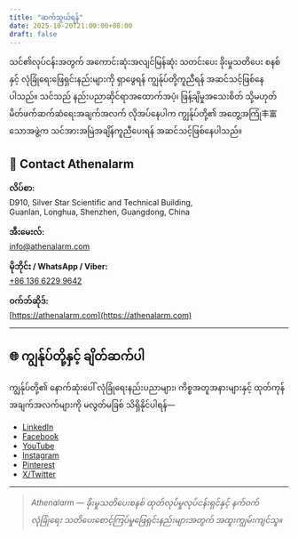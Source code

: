 ```yaml
---
title: "ဆက်သွယ်ရန်"
date: 2025-10-20T21:00:00+08:00
draft: false
---
```


သင်၏လုပ်ငန်းအတွက် အကောင်းဆုံးအလျင်မြန်ဆုံး သတင်းပေး ခိုးမှုသတိပေး စနစ်နှင့် လုံခြုံရေးဖြေရှင်းနည်းများကို ရှာဖွေရန် ကျွန်ုပ်တို့ကူညီရန် အဆင်သင့်ဖြစ်နေပါသည်။ သင်သည် နည်းပညာဆိုင်ရာအထောက်အပံ့၊ ဖြန့်ချိမှုအသေးစိတ် သို့မဟုတ် မိတ်ဖက်ဆက်ဆံရေးအချက်အလက် လိုအပ်နေပါက ကျွန်ုပ်တို့၏ အတွေ့အကြုံ丰富သောအဖွဲ့က သင်အားအမြဲအချိန်ကူညီပေးရန် အဆင်သင့်ဖြစ်နေပါသည်။

## 📍 Contact Athenalarm

**လိပ်စာ:**  
D910, Silver Star Scientific and Technical Building,  
Guanlan, Longhua, Shenzhen, Guangdong, China  

**အီးမေးလ်:**  
[info@athenalarm.com](mailto:info@athenalarm.com)

**မိုဘိုင်း / WhatsApp / Viber:**  
[+86 136 6229 9642](https://api.whatsapp.com/send?phone=8613662299642)

**ဝက်ဘ်ဆိုဒ်:**  
[https://athenalarm.com](https://athenalarm.com)

---

## 🌐 ကျွန်ုပ်တို့နှင့် ချိတ်ဆက်ပါ

ကျွန်ုပ်တို့၏ နောက်ဆုံးပေါ် လုံခြုံရေးနည်းပညာများ၊ ကိစ္စအတူအနားများနှင့် ထုတ်ကုန်အချက်အလက်များကို မလွတ်မခြစ် သိရှိနိုင်ပါရန်—

- [LinkedIn](https://www.linkedin.com/company/athenalarm)
- [Facebook](https://www.facebook.com/athenalarm)
- [YouTube](https://www.youtube.com/@athenalarm3663)
- [Instagram](https://www.instagram.com/athenalarm)
- [Pinterest](https://www.pinterest.com/athenalarm/)
- [X/Twitter](https://x.com/Athenalarm)

---

> _Athenalarm — ခိုးမှုသတိပေးစနစ် ထုတ်လုပ်မှုလုပ်ငန်းရှင်နှင့် နက်ဝက်လုံခြုံရေး သတိပေးစောင့်ကြပ်မှုဖြေရှင်းနည်းများအတွက် အထူးကျွမ်းကျင်သူ။_